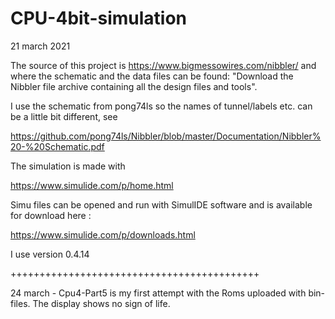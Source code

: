 # CPU-4bit-simulation
21 march 2021

The source of this project is https://www.bigmessowires.com/nibbler/ and where the schematic and the data files can be found:
"Download the Nibbler file archive containing all the design files and tools".

I use the schematic from pong74ls so the names of tunnel/labels etc. can be a little bit different, see 

https://github.com/pong74ls/Nibbler/blob/master/Documentation/Nibbler%20-%20Schematic.pdf

The simulation is made with 

https://www.simulide.com/p/home.html

Simu files can be opened and run with SimulIDE software and is available for download here :

https://www.simulide.com/p/downloads.html

I use version 0.4.14

+++++++++++++++++++++++++++++++++++++++++++

24 march - Cpu4-Part5 is my first attempt with the Roms uploaded with bin-files. The display shows no sign of life.


